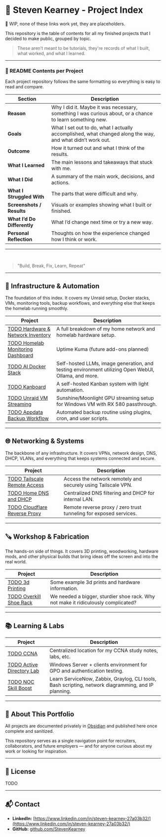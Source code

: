 # 🧠 Steven Kearney - Project Index

🚧 WIP, none of these links work yet, they are placeholders.

This repository is the table of contents for all my finished projects that I decided to make public, grouped by topic.

> These aren’t meant to be tutorials, they're records of what I built, what worked, and what I learned.

---

### 🧩 README Contents per Project
Each project repository follows the same formatting so everything is easy to read and compare.

| Section | Description |
|----------|-------------|
| **Reason** | Why I did it. Maybe it was necessary, something I was curious about, or a chance to learn something new. |
| **Goals** | What I set out to do, what I actually accomplished, what changed along the way, and what didn’t work out. |
| **Outcome** | How it turned out and what I think of the results. |
| **What I Learned** | The main lessons and takeaways that stuck with me. |
| **What I Did** | A summary of the main work, decisions, and actions. |
| **What I Struggled With** | The parts that were difficult and why. |
| **Screenshots / Results** | Visuals or examples showing what I built or finished. |
| **What I’d Do Differently** | What I’d change next time or try a new way. |
| **Personal Reflection** | Thoughts on how the experience changed how I think or work. |

---

<br>

>"Build, Break, Fix, Learn, Repeat"

---

## 🧰 Infrastructure & Automation

The foundation of this index. It covers my Unraid setup, Docker stacks, VMs, monitoring tools, backup workflows, and everything else that keeps the homelab running smoothly.

| Project | Description |
|----------|--------------|
| [TODO Hardware & Network Inventory](https://github.com/StevenKearney) | A full breakdown of my home network and homelab hardware setup.|
| [TODO Homelab Monitoring Dashboard](https://github.com/StevenKearney) | Uptime Kuma (future add-ons planned) |
| [TODO AI Docker Stack](https://github.com/StevenKearney) | Self-hosted LLMs, image generation, and testing environment utilizing Open WebUI, Ollama, and more. |
| [TODO Kanboard](https://github.com/StevenKearney) | A self-hosted Kanban system with light automation.|
| [TODO Unraid VM Streaming](https://github.com/StevenKearney) | Sunshine/Moonlight GPU streaming setup for Windows VM with RX 580 passthrough. |
| [TODO Appdata Backup Workflow](https://github.com/StevenKearney) | Automated backup routine using plugins, cron, and user scripts. |

---

## 🌐 Networking & Systems

The backbone of any infrastructure. It covers VPNs, network design, DNS, DHCP, VLANs, and everything that keeps systems connected and secure.

| Project | Description |
|----------|--------------|
| [TODO Tailscale Remote Access](https://github.com/StevenKearney) | Access the network remotely and securely using Tailscale VPN. |
| [TODO Home DNS and DHCP](https://github.com/StevenKearney) | Centralized DNS filtering and DHCP for internal LAN. |
| [TODO Cloudflare Reverse Proxy](https://github.com/StevenKearney) | Remote reverse proxy / zero trust tunneling for exposed services. |

---

## 🪚 Workshop & Fabrication

The hands-on side of things. It covers 3D printing, woodworking, hardware mods, and other physical builds that bring ideas off the screen and into the real world.

| Project | Description |
|----------|--------------|
| [TODO 3d Printing](https://github.com/StevenKearney) | Some example 3d prints and hardware information. |
| [TODO Overkill Shoe Rack](https://github.com/StevenKearney) | We needed a  bigger, sturdier shoe rack. Why not make it ridiculously complicated? |

---

## 📚 Learning & Labs
| Project | Description |
|----------|--------------|
| [TODO CCNA](https://github.com/StevenKearney) | Centralized location for my CCNA study notes, labs,  etc. |
| [TODO Active Directory Lab](https://github.com/StevenKearney) | Windows Server + clients environment for GPO and authentication testing. |
| [TODO NOC Skill Boost](https://github.com/StevenKearney) | Learn ServiceNow, Zabbix, Graylog, CLI tools, Bash scripting, network diagramming, and IP planning. |

---

## 🧩 About This Portfolio
All projects are documented privately in [Obsidian](https://obsidian.md) and published here once complete and sanitized.  

This repository serves as a single navigation point for recruiters, collaborators, and future employers — and for anyone curious about my work or looking for inspiration.

---

## 🧾 License
TODO

---

## 📬 Contact
- **LinkedIn:** [https://www.linkedin.com/in/steven-kearney-27a03b32/](https://www.linkedin.com/in/steven-kearney-27a03b32/)  
- **GitHub:** [github.com/StevenKearney](https://github.com/StevenKearney)

